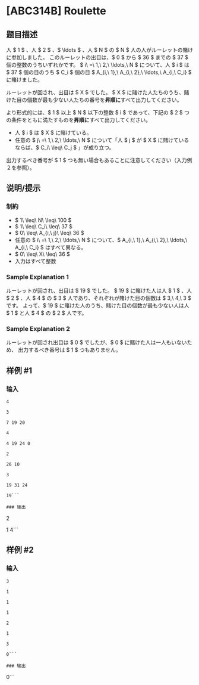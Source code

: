 # [ABC314B] Roulette

## 题目描述

[problemUrl]: https://atcoder.jp/contests/abc314/tasks/abc314_b

人 $ 1 $ 、人 $ 2 $ 、$ \ldots $ 、人 $ N $ の $ N $ 人の人がルーレットの賭けに参加しました。 このルーレットの出目は、$ 0 $ から $ 36 $ までの $ 37 $ 個の整数のうちいずれかです。 $ i\ =\ 1,\ 2,\ \ldots,\ N $ について、人 $ i $ は $ 37 $ 個の目のうち $ C_i $ 個の目 $ A_{i,\ 1},\ A_{i,\ 2},\ \ldots,\ A_{i,\ C_i} $ に賭けました。

ルーレットが回され、出目は $ X $ でした。 $ X $ に賭けた人たちのうち、賭けた目の個数が最も少ない人たちの番号を**昇順に**すべて出力してください。

より形式的には、$ 1 $ 以上 $ N $ 以下の整数 $ i $ であって、下記の $ 2 $ つの条件をともに満たすものを**昇順に**すべて出力してください。

- 人 $ i $ は $ X $ に賭けている。
- 任意の $ j\ =\ 1,\ 2,\ \ldots,\ N $ について「人 $ j $ が $ X $ に賭けているならば、$ C_i\ \leq\ C_j $ 」が成り立つ。
 
出力するべき番号が $ 1 $ つも無い場合もあることに注意してください（入力例２を参照）。

## 说明/提示

### 制約

- $ 1\ \leq\ N\ \leq\ 100 $
- $ 1\ \leq\ C_i\ \leq\ 37 $
- $ 0\ \leq\ A_{i,\ j}\ \leq\ 36 $
- 任意の $ i\ =\ 1,\ 2,\ \ldots,\ N $ について、$ A_{i,\ 1},\ A_{i,\ 2},\ \ldots,\ A_{i,\ C_i} $ はすべて異なる。
- $ 0\ \leq\ X\ \leq\ 36 $
- 入力はすべて整数
 
### Sample Explanation 1

ルーレットが回され、出目は $ 19 $ でした。 $ 19 $ に賭けた人は人 $ 1 $ 、人 $ 2 $ 、人 $ 4 $ の $ 3 $ 人であり、それぞれが賭けた目の個数は $ 3,\ 4,\ 3 $ です。 よって、$ 19 $ に賭けた人のうち、賭けた目の個数が最も少ない人は人 $ 1 $ と人 $ 4 $ の $ 2 $ 人です。

### Sample Explanation 2

ルーレットが回され出目は $ 0 $ でしたが、$ 0 $ に賭けた人は一人もいないため、 出力するべき番号は $ 1 $ つもありません。

## 样例 #1

### 输入

```
4
3
7 19 20
4
4 19 24 0
2
26 10
3
19 31 24
19```

### 输出

```
2
1 4```

## 样例 #2

### 输入

```
3
1
1
1
2
1
3
0```

### 输出

```
0```

